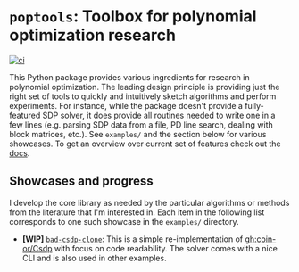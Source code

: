 # `poptools`: Toolbox for polynomial optimization research

[![ci](https://github.com/lcwllmr/poptools/actions/workflows/ci.yml/badge.svg)](https://github.com/lcwllmr/poptools/actions/workflows/ci.yml)

This Python package provides various ingredients for research in polynomial optimization.
The leading design principle is providing just the right set of tools to quickly and intuitively sketch algorithms and perform experiments.
For instance, while the package doesn't provide a fully-featured SDP solver, it does provide all routines needed to write one in a few lines (e.g. parsing SDP data from a file, PD line search, dealing with block matrices, etc.).
See `examples/` and the section below for various showcases.
To get an overview over current set of features check out the [docs](https://lcwllmr.github.io/poptools).

## Showcases and progress

I develop the core library as needed by the particular algorithms or methods from the literature that I'm interested in.
Each item in the following list corresponds to one such showcase in the `examples/` directory.

- **[WIP]** [`bad-csdp-clone`](examples/bad-csdp-clone/): This is a simple re-implementation of [gh:coin-or/Csdp](https://github.com/coin-or/Csdp) with focus on code readability. The solver comes with a nice CLI and is also used in other examples.
